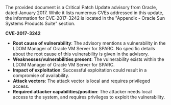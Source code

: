 The provided document is a Critical Patch Update advisory from Oracle, dated January 2017. While it lists numerous CVEs addressed in this update, the information for CVE-2017-3242 is located in the "Appendix - Oracle Sun Systems Products Suite" section.

**CVE-2017-3242**

*   **Root cause of vulnerability**: The advisory mentions a vulnerability in the LDOM Manager of Oracle VM Server for SPARC. No specific details about the root cause of this vulnerability is given in the advisory.
*   **Weaknesses/vulnerabilities present**: The vulnerability exists within the LDOM Manager of Oracle VM Server for SPARC.
*   **Impact of exploitation**: Successful exploitation could result in a compromise of availability.
*   **Attack vectors**: The attack vector is local and requires privileged access.
*   **Required attacker capabilities/position**: The attacker needs local access to the system, and requires privileges to exploit the vulnerability.